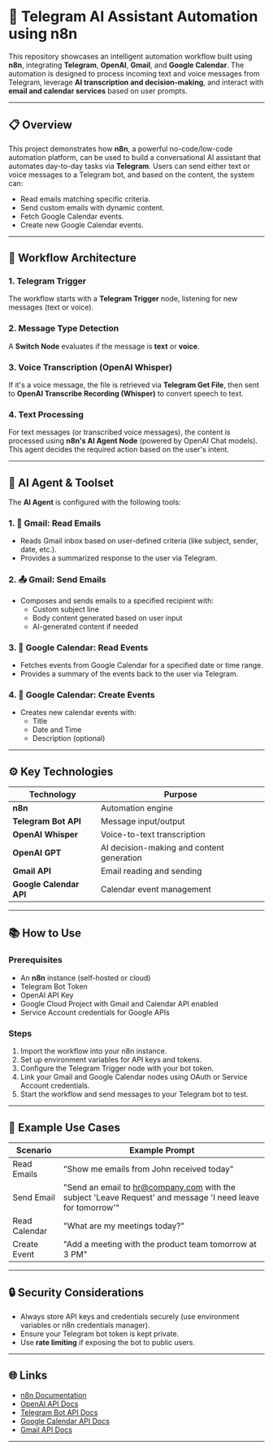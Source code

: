 # 🚀 Telegram AI Assistant Automation using n8n

This repository showcases an intelligent automation workflow built using **n8n**, integrating **Telegram**, **OpenAI**, **Gmail**, and **Google Calendar**. The automation is designed to process incoming text and voice messages from Telegram, leverage **AI transcription and decision-making**, and interact with **email and calendar services** based on user prompts.

---

## 📋 Overview

This project demonstrates how **n8n**, a powerful no-code/low-code automation platform, can be used to build a conversational AI assistant that automates day-to-day tasks via **Telegram**. Users can send either text or voice messages to a Telegram bot, and based on the content, the system can:

- Read emails matching specific criteria.
- Send custom emails with dynamic content.
- Fetch Google Calendar events.
- Create new Google Calendar events.

---

## 🔗 Workflow Architecture

### 1. Telegram Trigger
The workflow starts with a **Telegram Trigger** node, listening for new messages (text or voice).

### 2. Message Type Detection
A **Switch Node** evaluates if the message is **text** or **voice**.

### 3. Voice Transcription (OpenAI Whisper)
If it's a voice message, the file is retrieved via **Telegram Get File**, then sent to **OpenAI Transcribe Recording (Whisper)** to convert speech to text.

### 4. Text Processing
For text messages (or transcribed voice messages), the content is processed using **n8n's AI Agent Node** (powered by OpenAI Chat models). This agent decides the required action based on the user's intent.

---

## 🤖 AI Agent & Toolset

The **AI Agent** is configured with the following tools:

### 1. 📧 Gmail: Read Emails
- Reads Gmail inbox based on user-defined criteria (like subject, sender, date, etc.).
- Provides a summarized response to the user via Telegram.

### 2. 📤 Gmail: Send Emails
- Composes and sends emails to a specified recipient with:
    - Custom subject line
    - Body content generated based on user input
    - AI-generated content if needed

### 3. 📅 Google Calendar: Read Events
- Fetches events from Google Calendar for a specified date or time range.
- Provides a summary of the events back to the user via Telegram.

### 4. 📆 Google Calendar: Create Events
- Creates new calendar events with:
    - Title
    - Date and Time
    - Description (optional)

---

## ⚙️ Key Technologies

| Technology | Purpose |
|---|---|
| **n8n** | Automation engine |
| **Telegram Bot API** | Message input/output |
| **OpenAI Whisper** | Voice-to-text transcription |
| **OpenAI GPT** | AI decision-making and content generation |
| **Gmail API** | Email reading and sending |
| **Google Calendar API** | Calendar event management |

---


## 📚 How to Use

### Prerequisites
- An **n8n** instance (self-hosted or cloud)
- Telegram Bot Token
- OpenAI API Key
- Google Cloud Project with Gmail and Calendar API enabled
- Service Account credentials for Google APIs

### Steps
1. Import the workflow into your n8n instance.
2. Set up environment variables for API keys and tokens.
3. Configure the Telegram Trigger node with your bot token.
4. Link your Gmail and Google Calendar nodes using OAuth or Service Account credentials.
5. Start the workflow and send messages to your Telegram bot to test.

---

## 🏁 Example Use Cases

| Scenario | Example Prompt |
|---|---|
| Read Emails | "Show me emails from John received today" |
| Send Email | "Send an email to hr@company.com with the subject 'Leave Request' and message 'I need leave for tomorrow'" |
| Read Calendar | "What are my meetings today?" |
| Create Event | "Add a meeting with the product team tomorrow at 3 PM" |

---

## 🔒 Security Considerations

- Always store API keys and credentials securely (use environment variables or n8n credentials manager).
- Ensure your Telegram bot token is kept private.
- Use **rate limiting** if exposing the bot to public users.

---


## 🌐 Links

- [n8n Documentation](https://docs.n8n.io)
- [OpenAI API Docs](https://platform.openai.com/docs/)
- [Telegram Bot API Docs](https://core.telegram.org/bots/api)
- [Google Calendar API Docs](https://developers.google.com/calendar)
- [Gmail API Docs](https://developers.google.com/gmail/api)

---
